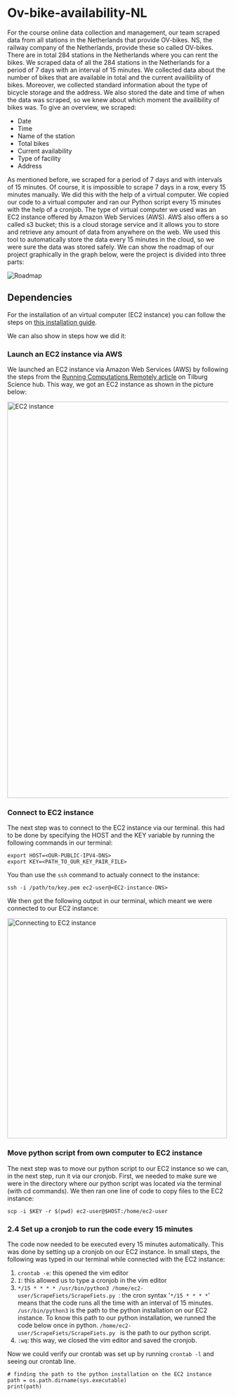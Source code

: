 # Ov-bike-availability-NL
For the course online data collection and management, our team scraped data from all stations in the Netherlands that provide OV-bikes. NS, the railway company of the Netherlands, provide these so called OV-bikes. There are in total 284 stations in the Netherlands where you can rent the bikes. We scraped data of all the 284 stations in the Netherlands for a period of 7 days with an interval of 15 minutes. We collected data about the number of bikes that are available in total and the current availibility of bikes. Moreover, we collected standard information about the type of bicycle storage and the address. We also stored the date and time of when the data was scraped, so we knew about which moment the availibility of bikes was. To give an overview, we scraped:

* Date
* Time
* Name of the station
* Total bikes 
* Current availability
* Type of facility
* Address

As mentioned before, we scraped for a period of 7 days and with intervals of 15 minutes. Of course, it is impossible to scrape 7 days in a row, every 15 minutes manually. We did this with the help of a virtual computer. We copied our code to a virtual computer and ran our Python script every 15 minutes with the help of a cronjob. The type of virtual computer we used was an EC2 instance offered by Amazon Web Services (AWS). AWS also offers a so called s3 bucket; this is a cloud storage service and it allows you to store and retrieve any amount of data from anywhere on the web. We used this tool to automatically store the data every 15 minutes in the cloud, so we were sure the data was stored safely. We can show the roadmap of our project graphically in the graph below, were the project is divided into three parts:

<img src="https://scrapeovfiets.s3.amazonaws.com/Roadmap.png" alt="Roadmap">

## Dependencies
For the installation of an virtual computer (EC2 instance) you can follow the steps on [this installation guide](https://tilburgsciencehub.com/tutorials/scale-up/running-computations-remotely/cloud-computing/).

We can also show in steps how we did it:

### Launch an EC2 instance via AWS
We launched an EC2 instance via Amazon Web Services (AWS) by following the steps from the [Running Computations Remotely article](https://tilburgsciencehub.com/tutorials/scale-up/running-computations-remotely/cloud-computing/) on Tilburg Science hub. This way, we got an EC2 instance as shown in the picture below:

<img src="https://scrapeovfiets.s3.amazonaws.com/EC2.png" alt="EC2 instance" width = "900">

### Connect to EC2 instance
The next step was to connect to the EC2 instance via our terminal. this had to be done by specifying the HOST and the KEY variable by running the following commands in our terminal:
```dash
export HOST=<OUR-PUBLIC-IPV4-DNS>
export KEY=<PATH_TO_OUR_KEY_PAIR_FILE>
```
You than use the `ssh` command to actualy connect to the instance:
```dash
ssh -i /path/to/key.pem ec2-user@<EC2-instance-DNS>
```
We then got the following output in our terminal, which meant we were connected to our EC2 instance:

<img src="https://scrapeovfiets.s3.amazonaws.com/Connecting_to_EC2.png" alt="Connecting to EC2 instance" width = "500">

### Move python script from own computer to EC2 instance
The next step was to move our python script to our EC2 instance so we can, in the next step, run it via our cronjob. First, we needed to make sure we were in the directory where our python script was located via the terminal (with cd commands). We then ran one line of code to copy files to the EC2 instance:
```dash
scp -i $KEY -r $(pwd) ec2-user@$HOST:/home/ec2-user
```

### 2.4 Set up a cronjob to run the code every 15 minutes
The code now needed to be executed every 15 minutes automatically. This was done by setting up a cronjob on our EC2 instance. In small steps, the following was typed in our terminal while connected with the EC2 instance:
1. ` crontab -e `: this opened the vim editor
2. `I`: this allowed us to type a cronjob in the vim editor
3. `*/15 * * * * /usr/bin/python3 /home/ec2-user/ScrapeFiets/ScrapeFiets.py `: the cron syntax '`*/15 * * * *`' means that the code runs all the time with an interval of 15 minutes. `/usr/bin/python3` is the path to the python installation on our EC2 instance. To know this path to our python installation, we runned the code below once in python. `/home/ec2-user/ScrapeFiets/ScrapeFiets.py ` is the path to our python script.
4. ` :wq `: this way, we closed the vim editor and saved the cronjob. 

Now we could verify our crontab was set up by running `crontab -l` and seeing our crontab line.

```
# finding the path to the python installation on the EC2 instance
path = os.path.dirname(sys.executable)
print(path)
```
